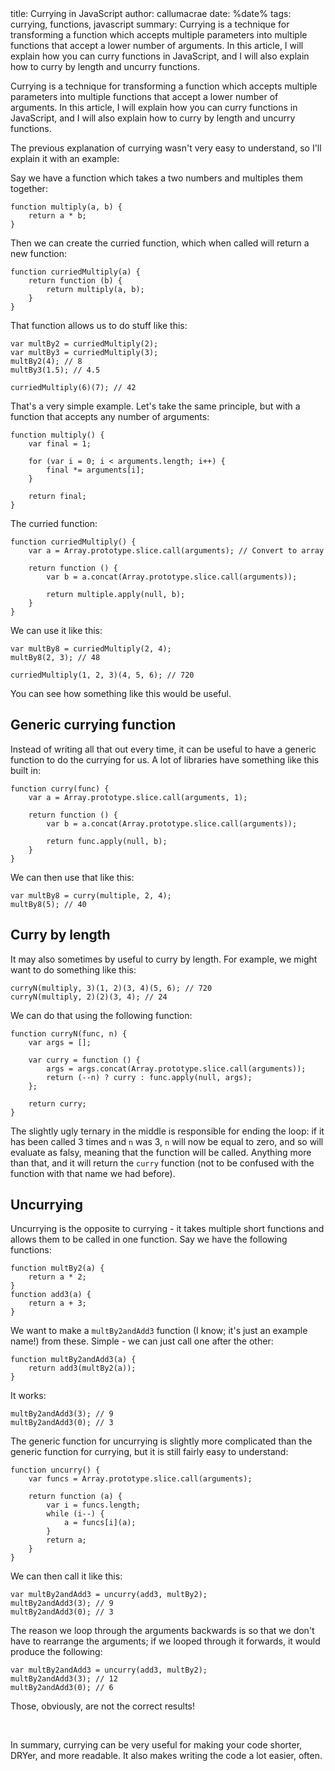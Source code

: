 <info>
title: Currying in JavaScript
author: callumacrae
date: %date%
tags: currying, functions, javascript
summary: Currying is a technique for transforming a function which accepts multiple parameters into multiple functions that accept a lower number of arguments. In this article, I will explain how you can curry functions in JavaScript, and I will also explain how to curry by length and uncurry functions.
</info>

Currying is a technique for transforming a function which accepts multiple parameters into multiple functions that accept a lower number of arguments. In this article, I will explain how you can curry functions in JavaScript, and I will also explain how to curry by length and uncurry functions.

The previous explanation of currying wasn't very easy to understand, so I'll explain it with an example:

Say we have a function which takes a two numbers and multiples them together:

	function multiply(a, b) {
		return a * b;
	}

Then we can create the curried function, which when called will return a new function:

	function curriedMultiply(a) {
		return function (b) {
			return multiply(a, b);
		}
	}

That function allows us to do stuff like this:

	var multBy2 = curriedMultiply(2);
	var multBy3 = curriedMultiply(3);
	multBy2(4); // 8
	multBy3(1.5); // 4.5

	curriedMultiply(6)(7); // 42

That's a very simple example. Let's take the same principle, but with a function that accepts any number of arguments:

	function multiply() {
		var final = 1;

		for (var i = 0; i < arguments.length; i++) {
			final *= arguments[i];
		}

		return final;
	}

The curried function:

	function curriedMultiply() {
		var a = Array.prototype.slice.call(arguments); // Convert to array

		return function () {
			var b = a.concat(Array.prototype.slice.call(arguments));

			return multiple.apply(null, b);
		}
	}

We can use it like this:

	var multBy8 = curriedMultiply(2, 4);
	multBy8(2, 3); // 48

	curriedMultiply(1, 2, 3)(4, 5, 6); // 720

You can see how something like this would be useful.

## Generic currying function

Instead of writing all that out every time, it can be useful to have a generic function to do the currying for us. A lot of libraries have something like this built in:

	function curry(func) {
		var a = Array.prototype.slice.call(arguments, 1);

		return function () {
			var b = a.concat(Array.prototype.slice.call(arguments));

			return func.apply(null, b);
		}
	}

We can then use that like this:

	var multBy8 = curry(multiple, 2, 4);
	multBy8(5); // 40

## Curry by length

It may also sometimes by useful to curry by length. For example, we might want to do something like this:

	curryN(multiply, 3)(1, 2)(3, 4)(5, 6); // 720
	curryN(multiply, 2)(2)(3, 4); // 24

We can do that using the following function:

	function curryN(func, n) {
		var args = [];

		var curry = function () {
			args = args.concat(Array.prototype.slice.call(arguments));
			return (--n) ? curry : func.apply(null, args);
		};

		return curry;
	}

The slightly ugly ternary in the middle is responsible for ending the loop: if it has been called 3 times and `n` was 3, `n` will now be equal to zero, and so will evaluate as falsy, meaning that the function will be called. Anything more than that, and it will return the `curry` function (not to be confused with the function with that name we had before).

## Uncurrying

Uncurrying is the opposite to currying - it takes multiple short functions and allows them to be called in one function. Say we have the following functions:

	function multBy2(a) {
		return a * 2;
	}
	function add3(a) {
		return a + 3;
	}

We want to make a `multBy2andAdd3` function (I know; it's just an example name!) from these. Simple - we can just call one after the other:

	function multBy2andAdd3(a) {
		return add3(multBy2(a));
	}

It works:

	multBy2andAdd3(3); // 9
	multBy2andAdd3(0); // 3

The generic function for uncurrying is slightly more complicated than the generic function for currying, but it is still fairly easy to understand:

	function uncurry() {
		var funcs = Array.prototype.slice.call(arguments);

		return function (a) {
			var i = funcs.length;
			while (i--) {
				a = funcs[i](a);
			}
			return a;
		}
	}

We can then call it like this:

	var multBy2andAdd3 = uncurry(add3, multBy2);
	multBy2andAdd3(3); // 9
	multBy2andAdd3(0); // 3

The reason we loop through the arguments backwards is so that we don't have to rearrange the arguments; if we looped through it forwards, it would produce the following:

	var multBy2andAdd3 = uncurry(add3, multBy2);
	multBy2andAdd3(3); // 12
	multBy2andAdd3(0); // 6

Those, obviously, are not the correct results!

<p>&nbsp;</p>

In summary, currying can be very useful for making your code shorter, DRYer, and more readable. It also makes writing the code a lot easier, often.